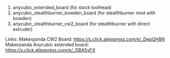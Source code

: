1. anycubic_extended_board (for stock toolhead)
2. anycubic_stealthburner_bowden_board (for stealthburner mod with bowden)
2. anycubic_stealthburner_cw2_board (for stealthburner with direct extruder)

Links:
Makerpanda CW2 Board: https://s.click.aliexpress.com/e/_DepQH8N
Makerpanda Anycubic extended board: https://s.click.aliexpress.com/e/_DBA5yFX
